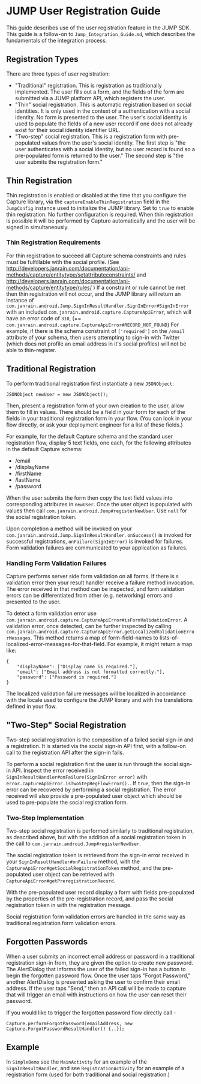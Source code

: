 # JUMP User Registration Guide

This guide describes use of the user registration feature in the JUMP SDK. This guide is a follow-on to
`Jump_Integration_Guide.md`, which describes the fundamentals of the integration process.

## Registration Types

There are three types of user registration:

* "Traditional" registration. This is registration as traditionally implemented. The user fills out a form,
  and the fields of the form are submitted via a JUMP platform API, which registers the user.
* "Thin" social registration. This is automatic registration based on social identities. It is only used in
  the context of a authentication with a social identity. No form is presented to the user. The user's social
  identity is used to populate the fields of a new user record if one does not already exist for their social
  identity identifier URL.
* "Two-step" social registration. This is a registration form with pre-populated values from the user's social
  identity. The first step is "the user authenticates with a social identity, but no user record is found so a
  pre-populated form is returned to the user." The second step is "the user submits the registration form."

## Thin Registration

Thin registration is enabled or disabled at the time that you configure the Capture library, via the
`captureEnableThinRegistration` field in the `JumpConfig` instance used to initialize the JUMP library.
Set to `true` to enable thin registration. No further configuration is required. When thin registration is
possible it will be performed by Capture automatically and the user will be signed in simultaneously.

### Thin Registration Requirements

For thin registration to succeed all Capture schema constraints and rules must be fulfillable with the social
profile. (See
http://developers.janrain.com/documentation/api-methods/capture/entitytype/setattributeconstraints/ and
http://developers.janrain.com/documentation/api-methods/capture/entitytype/rules/ ) If a constraint or rule
cannot be met then thin registration will not occur, and the JUMP library will return an instance of
`com.janrain.android.Jump.SignInResultHandler.SignInError#SignInError` with an included
`com.janrain.android.capture.CaptureApiError`, which will have an error code of `310`, (==
`com.janrain.android.capture.CaptureApiError#RECORD_NOT_FOUND`) For example, if there is the schema
constraint of `['required']` on the `/email` attribute of your schema, then users attempting to sign-in with
Twitter (which does not profile an email address in it's social profiles) will not be able to thin-register.

## Traditional Registration

To perform traditional registration first instantiate a new `JSONObject`:

    JSONObject newUser = new JSONObject();

Then, present a registration form of your own creation to the user, allow them to fill in values. There
should be a field in your form for each of the fields in your traditional registration form in your flow.
(You can look in your flow directly, or ask your deployment engineer for a list of these fields.)

For example, for the default Capture schema and the standard user registration flow, display 5 text fields,
one each, for the following attributes in the default Capture schema:

* /email
* /displayName
* /firstName
* /lastName
* /password

When the user submits the form then copy the text field values into corresponding attributes in `newUser`.
Once the user object is populated with values then call `com.janrain.android.Jump#registerNewUser`. Use
`null` for the social registration token.

Upon completion a method will be invoked on your `com.janrain.android.Jump.SignInResultHandler`.
`onSuccess()` is invoked for successful registrations, `onFailure(SignInError)` is invoked for failures.
Form validation failures are communicated to your application as failures.

### Handling Form Validation Failures

Capture performs server side form validation on all forms. If there is s validation error then your result
handler receive a failure method invocation. The error received in that method can be inspected, and form
validation errors can be differentiated from other (e.g. networking) errors and presented to the user.

To detect a form validation error use `com.janrain.android.capture.CaptureApiError#isFormValidationError`.
A validation error, once detected, can be further inspected by calling
`com.janrain.android.capture.CaptureApiError.getLocalizedValidationErrorMessages`. This method returns a
map of form-field-names to lists-of-localized-error-messages-for-that-field. For example, it might return a
map like:

    {
        "displayName": ["Display name is required."],
        "email": ["Email address is not formatted correctly."],
        "password": ["Password is required."]
    }

The localized validation failure messages will be localized in accordance with the locale used to configure
the JUMP library and with the translations defined in your flow.

## "Two-Step" Social Registration

Two-step social registration is the composition of a failed social sign-in and a registration. It is started
via the social sign-in API first, with a follow-on call to the registration API after the sign-in fails.

To perform a social registration first the user is run through the social sign-in API. Inspect the error
received in `SignInResultHandler#onFailure(SignInError error)` with
`error.captureApiError.isTwoStepRegFlowError().`. If `true`, then the sign-in error can be recovered by
performing a social registration. The error received will also provide a pre-populated user object which
should be used to pre-populate the social registration form.

### Two-Step Implementation

Two-step social registration is performed similarly to traditional registration, as described above, but with the
addition of a social registration token in the call to `com.janrain.android.Jump#registerNewUser`.

The social registration token is retrieved from the sign-in error received in your
`SignInResultHandler#onFailure` method, with the `CaptureApiError#getSocialRegistrationToken` method, and the
pre-populated user object can be retrieved with `CaptureApiError#getPreregistrationRecord`.

With the pre-populated user record display a form with fields pre-populated by the properties of the
pre-registration record, and pass the social registration token in with the registration message.

Social registration form validation errors are handled in the same way as traditional registration form
validation errors.

## Forgotten Passwords

When a user submits an incorrect email address or password in a traditional registration sign-in from, they
are given the option to create new password. The AlertDialog that informs the user of the failed sign-in has
a button to begin the forgotten password flow. Once the user taps "Forgot Password," another AlertDialog is
presented asking the user to confirm their email address. If the user taps "Send," then an API call will be
made to capture that will trigger an email with instructions on how the user can reset their password.

If you would like to trigger the forgotten password flow directly call -

    Capture.performForgotPassword(emailAddress, new Capture.ForgotPasswordResultHandler() {..});


## Example

In `SimpleDemo` see the `MainActivity` for an example of the `SignInResultHandler`, and see
`RegistrationActivity` for an example of a registration form (used for both traditional and social
registration.)
